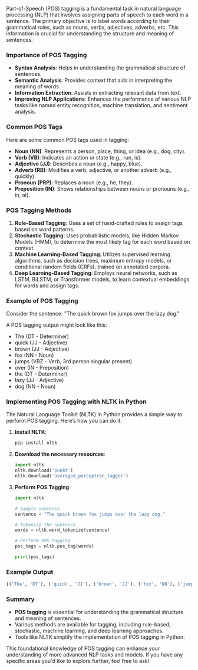 Part-of-Speech (POS) tagging is a fundamental task in natural language processing (NLP) that involves assigning parts of speech to each word in a sentence. The primary objective is to label words according to their grammatical roles, such as nouns, verbs, adjectives, adverbs, etc. This information is crucial for understanding the structure and meaning of sentences.

### Importance of POS Tagging
- **Syntax Analysis**: Helps in understanding the grammatical structure of sentences.
- **Semantic Analysis**: Provides context that aids in interpreting the meaning of words.
- **Information Extraction**: Assists in extracting relevant data from text.
- **Improving NLP Applications**: Enhances the performance of various NLP tasks like named entity recognition, machine translation, and sentiment analysis.

### Common POS Tags
Here are some common POS tags used in tagging:
- **Noun (NN)**: Represents a person, place, thing, or idea (e.g., dog, city).
- **Verb (VB)**: Indicates an action or state (e.g., run, is).
- **Adjective (JJ)**: Describes a noun (e.g., happy, blue).
- **Adverb (RB)**: Modifies a verb, adjective, or another adverb (e.g., quickly).
- **Pronoun (PRP)**: Replaces a noun (e.g., he, they).
- **Preposition (IN)**: Shows relationships between nouns or pronouns (e.g., in, at).

### POS Tagging Methods
1. **Rule-Based Tagging**: Uses a set of hand-crafted rules to assign tags based on word patterns.
2. **Stochastic Tagging**: Uses probabilistic models, like Hidden Markov Models (HMM), to determine the most likely tag for each word based on context.
3. **Machine Learning-Based Tagging**: Utilizes supervised learning algorithms, such as decision trees, maximum entropy models, or conditional random fields (CRFs), trained on annotated corpora.
4. **Deep Learning-Based Tagging**: Employs neural networks, such as LSTM, BiLSTM, or Transformer models, to learn contextual embeddings for words and assign tags.

### Example of POS Tagging
Consider the sentence: "The quick brown fox jumps over the lazy dog."

A POS tagging output might look like this:
- The (DT - Determiner)
- quick (JJ - Adjective)
- brown (JJ - Adjective)
- fox (NN - Noun)
- jumps (VBZ - Verb, 3rd person singular present)
- over (IN - Preposition)
- the (DT - Determiner)
- lazy (JJ - Adjective)
- dog (NN - Noun)

### Implementing POS Tagging with NLTK in Python

The Natural Language Toolkit (NLTK) in Python provides a simple way to perform POS tagging. Here’s how you can do it:

1. **Install NLTK**:
   ```bash
   pip install nltk
   ```

2. **Download the necessary resources**:
   ```python
   import nltk
   nltk.download('punkt')
   nltk.download('averaged_perceptron_tagger')
   ```

3. **Perform POS Tagging**:
   ```python
   import nltk

   # Sample sentence
   sentence = "The quick brown fox jumps over the lazy dog."

   # Tokenize the sentence
   words = nltk.word_tokenize(sentence)

   # Perform POS tagging
   pos_tags = nltk.pos_tag(words)

   print(pos_tags)
   ```

### Example Output
```python
[('The', 'DT'), ('quick', 'JJ'), ('brown', 'JJ'), ('fox', 'NN'), ('jumps', 'VBZ'), ('over', 'IN'), ('the', 'DT'), ('lazy', 'JJ'), ('dog', 'NN')]
```

### Summary
- **POS tagging** is essential for understanding the grammatical structure and meaning of sentences.
- Various methods are available for tagging, including rule-based, stochastic, machine learning, and deep learning approaches.
- Tools like NLTK simplify the implementation of POS tagging in Python.

This foundational knowledge of POS tagging can enhance your understanding of more advanced NLP tasks and models. If you have any specific areas you'd like to explore further, feel free to ask!